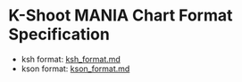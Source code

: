 # K-Shoot MANIA Chart Format Specification

- ksh format: [ksh_format.md](ksh_format.md)
- kson format: [kson_format.md](kson_format.md)
